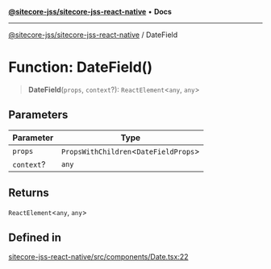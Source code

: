 [**@sitecore-jss/sitecore-jss-react-native**](../README.md) • **Docs**

***

[@sitecore-jss/sitecore-jss-react-native](../README.md) / DateField

# Function: DateField()

> **DateField**(`props`, `context`?): `ReactElement`\<`any`, `any`\>

## Parameters

| Parameter | Type |
| ------ | ------ |
| `props` | `PropsWithChildren`\<`DateFieldProps`\> |
| `context`? | `any` |

## Returns

`ReactElement`\<`any`, `any`\>

## Defined in

[sitecore-jss-react-native/src/components/Date.tsx:22](https://github.com/Sitecore/jss/blob/2f7f8a3f57bf348df36eb566e1598f25fb4e1fd2/packages/sitecore-jss-react-native/src/components/Date.tsx#L22)
